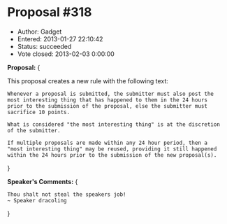 Proposal #318
============= 
* Author: Gadget
* Entered: 2013-01-27 22:10:42
* Status: succeeded
* Vote closed: 2013-02-03 0:00:00

__Proposal:__
{

This proposal creates a new rule with the following text:

    Whenever a proposal is submitted, the submitter must also post the 
    most interesting thing that has happened to them in the 24 hours 
    prior to the submission of the proposal, else the submitter must 
    sacrifice 10 points.
    
    What is considered "the most interesting thing" is at the discretion 
    of the submitter.
    
    If multiple proposals are made within any 24 hour period, then a 
    "most interesting thing" may be reused, providing it still happened 
    within the 24 hours prior to the submission of the new proposal(s).

}

__Speaker's Comments:__
{

    Thou shalt not steal the speakers job!
    ~ Speaker dracoling

}
